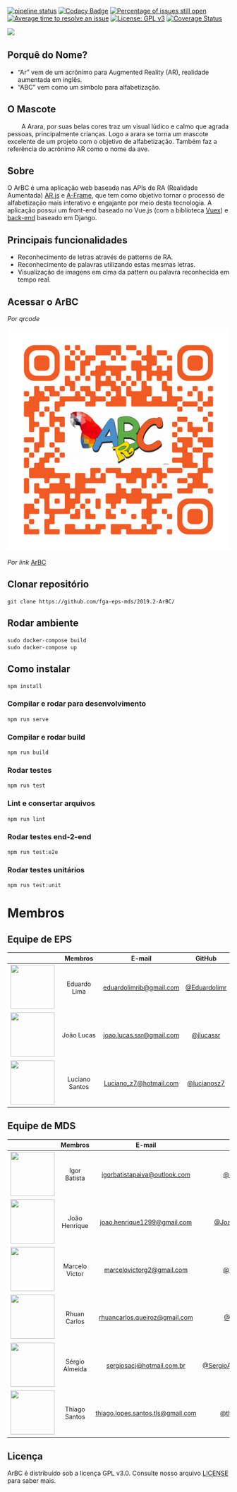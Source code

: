
[![pipeline status](https://gitlab.com/lucianosz7/2019-2-ArBC/badges/develop/pipeline.svg)](https://gitlab.com/lucianosz7/2019-2-ArBC/commits/develop) [![Codacy Badge](https://api.codacy.com/project/badge/Grade/9597bd729fa34472aa1a10de74557942)](https://www.codacy.com/manual/lucianosz7/2019.2-ArBC?utm_source=github.com&amp;utm_medium=referral&amp;utm_content=fga-eps-mds/2019.2-ArBC&amp;utm_campaign=Badge_Grade) [![Percentage of issues still open](http://isitmaintained.com/badge/open/fga-eps-mds/2019.2-ArBC.svg)](http://isitmaintained.com/project/fga-eps-mds/2019.2-ArBC "Percentage of issues still open") [![Average time to resolve an issue](http://isitmaintained.com/badge/resolution/fga-eps-mds/2019.2-ArBC.svg)](http://isitmaintained.com/project/fga-eps-mds/2019.2-ArBC "Average time to resolve an issue") [![License: GPL v3](https://img.shields.io/badge/License-GPLv3-blue.svg)](https://www.gnu.org/licenses/gpl-3.0) [![Coverage Status](https://coveralls.io/repos/github/fga-eps-mds/2019.2-ArBC/badge.svg?branch=Fix/%23code_coverage_command)](https://coveralls.io/github/fga-eps-mds/2019.2-ArBC?branch=Fix/%23code_coverage_command)

![](https://jlucassr.github.io/ArBC-Pages/imagens/logo.jpg)

## Porquê do Nome?
- “Ar” vem de um acrônimo para Augmented Reality (AR), realidade aumentada em inglês.
- “ABC” vem como um símbolo para alfabetização.

## O Mascote
   A Arara, por suas belas cores traz um visual lúdico e calmo que agrada pessoas, principalmente crianças. Logo a arara se torna um mascote excelente de um projeto com o objetivo de alfabetização. Também faz a referência do acrônimo AR como o nome da ave.
   
## Sobre
 O ArBC é uma aplicação web baseada nas APIs de RA (Realidade Aumentada) [AR.js](https://github.com/jeromeetienne/AR.js/) e [A-Frame](https://aframe.io/), que tem como objetivo tornar o processo de alfabetização mais interativo e engajante por meio desta tecnologia.
 A aplicação possui um front-end baseado no Vue.js (com a biblioteca [Vuex](https://vuex.vuejs.org/)) e [back-end](https://github.com/fga-eps-mds/2019.2-ArBC-API/) baseado em Django.

## Principais funcionalidades

-  Reconhecimento de letras através de patterns de RA.
-  Reconhecimento de palavras utilizando estas mesmas letras.
-  Visualização de imagens em cima da pattern ou palavra       reconhecida em tempo real.

## Acessar o ArBC

*Por qrcode*

![](./src/assets/qrcodeCamera-master.png)

*Por link*
[ArBC](https://arbc.netlify.com/) 

## Clonar repositório 

```
git clone https://github.com/fga-eps-mds/2019.2-ArBC/
```

## Rodar ambiente 

```
sudo docker-compose build
sudo docker-compose up
``` 

## Como instalar

```
npm install
```

### Compilar e rodar para desenvolvimento

```
npm run serve
```

### Compilar e rodar build

```
npm run build
```

### Rodar testes

```
npm run test
```

### Lint e consertar arquivos

```
npm run lint
```

### Rodar testes end-2-end

```
npm run test:e2e
```

### Rodar testes unitários

```
npm run test:unit
```

# Membros

## Equipe de EPS
||**Membros**|**E-mail**|**GitHub**|
|:-:|:-:|:-:|:-:|
|<img src="https://i.ibb.co/4gqXmYg/eduardolima.png" width="100" height="100"/>|Eduardo Lima|eduardolimrib@gmail.com|[@Eduardolimr](https://github.com/Eduardolimr)|
|<img src="https://i.ibb.co/xGd3zdH/joaolucas.png" width="100" height="100"/>|João Lucas|joao.lucas.ssr@gmail.com|[@jlucassr](https://github.com/jlucassr)|
|<img src="https://i.ibb.co/NxTMn7m/lucianosantos.png" width="100" height="100"/>|Luciano Santos|Luciano_z7@hotmail.com|[@lucianosz7](https://github.com/lucianosz7)|


## Equipe de MDS

||**Membros**|**E-mail**|**GitHub**|
|:-:|:-:|:-:|:-:|
|<img src="https://i.ibb.co/s9Vr8qc/igor.png" width="100" height="100"/>|Igor Batista|igorbatistapaiva@outlook.com|[@igor-paiva](https://github.com/igor-paiva)|
|<img src="https://i.ibb.co/Wft4bC6/joaohenrique.png" width="100" height="100"/>|João Henrique|joao.henrique1299@gmail.com|[@JoaoHenrique12](https://github.com/JoaoHenrique12)|
|<img src="https://i.ibb.co/0X55hLW/marcelo.png" width="100" height="100"/>|Marcelo Victor|marcelovictorg2@gmail.com|[@marcelog5](https://github.com/marcelog5)|
|<img src="https://i.ibb.co/mhCz5gb/rhuan.png" width="100" height="100"/>|Rhuan Carlos|rhuancarlos.queiroz@gmail.com|[@Rhuancpq](https://github.com/Rhuancpq)|
|<img src="https://i.ibb.co/2P6p1Vx/sergio.png" width="100" height="100"/>|Sérgio Almeida|sergiosacj@hotmail.com.br|[@SergioAlmeidaCiprianoJr](https://github.com/SergioAlmeidaCiprianoJr)|
|<img src="https://i.ibb.co/741s3JW/thiago.png" width="100" height="100"/>|Thiago Santos|thiago.lopes.santos.tls@gmail.com|[@thiagolopess](https://github.com/thiagolopess)|


## Licença
ArBC é distribuído sob a licença GPL v3.0. Consulte nosso arquivo [LICENSE](https://github.com/fga-eps-mds/2019.2-ArBC/blob/da5b0706c50af1bbc65694b5e0bf8d5d97d0e03b/LICENSE) para saber mais.
